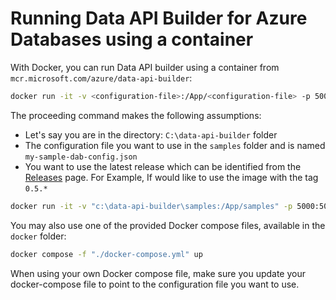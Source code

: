 # Running Data API Builder for Azure Databases using a container

With Docker, you can run Data API builder using a container from `mcr.microsoft.com/azure/data-api-builder`:

```sh
docker run -it -v <configuration-file>:/App/<configuration-file> -p 5000:5000 pull mcr.microsoft.com/azure/data-api-builder:<tag> --ConfigFileName <configuration-file>
```

The proceeding command makes the following assumptions:

- Let's say you are in the directory: `C:\data-api-builder` folder
- The configuration file you want to use in the `samples` folder and is named `my-sample-dab-config.json`
- You want to use the latest release which can be identified from the [Releases](https://github.com/Azure/data-api-builder/releases) page. For Example, If would like to use the image with the tag `0.5.*`

```bash
docker run -it -v "c:\data-api-builder\samples:/App/samples" -p 5000:5000 pull mcr.microsoft.com/azure/data-api-builder:0.5.* --ConfigFileName ./samples/my-sample-dab-config.json
```

You may also use one of the provided Docker compose files, available in the `docker` folder:

```bash
docker compose -f "./docker-compose.yml" up
```

When using your own Docker compose file, make sure you update your docker-compose file to point to the configuration file you want to use.
